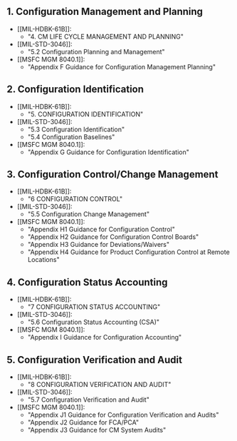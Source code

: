 ## 1. Configuration Management and Planning
- [[MIL-HDBK-61B]]: 
	- "4. CM LIFE CYCLE MANAGEMENT AND PLANNING"
- [[MIL-STD-3046]]: 
	- "5.2 Configuration Planning and Management"
- [[MSFC MGM 8040.1]]: 
	- "Appendix F Guidance for Configuration Management Planning"

## 2. Configuration Identification
- [[MIL-HDBK-61B]]: 
	- "5. CONFIGURATION IDENTIFICATION"
- [[MIL-STD-3046]]: 
	- "5.3 Configuration Identification"
	- "5.4 Configuration Baselines"
- [[MSFC MGM 8040.1]]: 
	- "Appendix G Guidance for Configuration Identification"

## 3. Configuration Control/Change Management
- [[MIL-HDBK-61B]]: 
	- "6 CONFIGURATION CONTROL"
- [[MIL-STD-3046]]: 
	- "5.5 Configuration Change Management"
- [[MSFC MGM 8040.1]]: 
	- "Appendix H1 Guidance for Configuration Control"
	- "Appendix H2 Guidance for Configuration Control Boards"
	- "Appendix H3 Guidance for Deviations/Waivers"
	- "Appendix H4 Guidance for Product Configuration Control at Remote Locations"

## 4. Configuration Status Accounting
- [[MIL-HDBK-61B]]: 
	- "7 CONFIGURATION STATUS ACCOUNTING"
- [[MIL-STD-3046]]: 
	- "5.6 Configuration Status Accounting (CSA)"
- [[MSFC MGM 8040.1]]: 
	- "Appendix I Guidance for Configuration Accounting"

## 5. Configuration Verification and Audit
- [[MIL-HDBK-61B]]: 
	- "8 CONFIGURATION VERIFICATION AND AUDIT"
- [[MIL-STD-3046]]: 
	- "5.7 Configuration Verification and Audit"
- [[MSFC MGM 8040.1]]: 
	- "Appendix J1 Guidance for Configuration Verification and Audits"
	- "Appendix J2 Guidance for FCA/PCA"
	- "Appendix J3 Guidance for CM System Audits"
